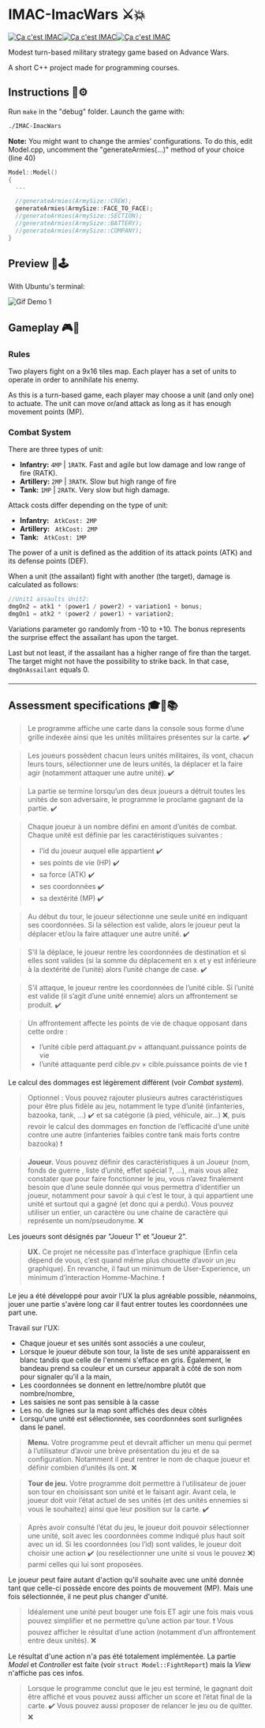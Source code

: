 #  **IMAC-ImacWars** :crossed_swords::boom:
[![Ça c'est IMAC](https://img.shields.io/badge/Ça-293.svg)]()[![Ça c'est IMAC](https://img.shields.io/badge/c'est-f31.svg)]()[![Ça c'est IMAC](https://img.shields.io/badge/IMAC-25c.svg)]()

Modest turn-based military strategy game based on Advance Wars.

A short C++ project made for programming courses.

## **Instructions** :wrench::gear:

Run `make` in the "debug" folder.
Launch the game with:

```sh
./IMAC-ImacWars
```

**Note:** You might want to change the armies’ configurations. To do this, edit Model.cpp, uncomment the "generateArmies(...)" method of your choice (line 40)

```cpp
Model::Model()
{
  ...

  //generateArmies(ArmySize::CREW);
  generateArmies(ArmySize::FACE_TO_FACE);
  //generateArmies(ArmySize::SECTION);
  //generateArmies(ArmySize::BATTERY);
  //generateArmies(ArmySize::COMPANY);
}
```

## **Preview** :space_invader::joystick:

With Ubuntu's terminal:

![Gif Demo 1](demo-2.gif)

## **Gameplay** :video_game::game_die:

### **Rules**

Two players fight on a 9x16 tiles map. Each player has a set of units to operate in order to annihilate his enemy.

As this is a turn-based game, each player may choose a unit (and only one) to actuate. The unit can move or/and attack as long as it has enough movement points (MP).

### **Combat System**

There are three types of unit:

- **Infantry:** `4MP` | `1RATK`. Fast and agile but low damage and low range of fire (RATK).
- **Artillery:** `2MP` | `3RATK`. Slow but high range of fire
- **Tank:** `1MP` | `2RATK`. Very slow but high damage.

Attack costs differ depending on the type of unit:
- **Infantry:** ` AtkCost: 2MP`
- **Artillery:** ` AtkCost: 2MP`
- **Tank:** ` AtkCost: 1MP`

The power of a unit is defined as the addition of its attack points (ATK) and its defense points (DEF).

When a unit (the assailant) fight with another (the target), damage is calculated as follows:

```cpp
//Unit1 assaults Unit2:
dmgOn2 = atk1 * (power1 / power2) + variation1 + bonus;
dmgOn1 = atk2 * (power2 / power1) + variation2;
```

Variations parameter go randomly from -10 to +10. The bonus represents the surprise effect the assailant has upon the target.

Last but not least, if the assailant has a higher range of fire than the target. The target might not have the possibility to strike back. In that case, `dmgOnAssailant` equals 0.

#### 

---

## **Assessment specifications** :mortar_board::school::books:

> Le programme affiche une carte dans la console sous forme d’une grille indexée ainsi que les unités militaires présentes sur la carte. :heavy_check_mark:

> Les joueurs possèdent chacun leurs unités militaires, ils vont, chacun leurs tours, sélectionner une de leurs unités, la déplacer et la faire agir (notamment attaquer une autre unité). :heavy_check_mark:

> La partie se termine lorsqu’un des deux joueurs a détruit toutes les unités de son adversaire, le programme le proclame gagnant de la partie. :heavy_check_mark:

>Chaque joueur à un nombre défini en amont d’unités de combat. Chaque unité est définie par les caractéristiques suivantes :
> - l’id du joueur auquel elle appartient :heavy_check_mark:
> - ses points de vie (HP) :heavy_check_mark:
> - sa force (ATK) :heavy_check_mark:
> - ses coordonnées :heavy_check_mark:
> - sa dextérité (MP) :heavy_check_mark:

> Au début du tour, le joueur sélectionne une seule unité en indiquant ses coordonnées. Si la sélection est valide, alors le joueur peut la déplacer et/ou la faire attaquer une autre unité. :heavy_check_mark:

> S’il la déplace, le joueur rentre les coordonnées de destination et si elles sont valides (si la somme du déplacement en x et y est inférieure à la dextérité de l’unité) alors l’unité change de case. :heavy_check_mark:

> S’il attaque, le joueur rentre les coordonnées de l’unité cible. Si l’unité est valide (il s’agit d’une unité ennemie) alors un affrontement se produit. :heavy_check_mark:

> Un affrontement affecte les points de vie de chaque opposant dans cette ordre :
> - l’unité cible perd attaquant.pv × attanquant.puissance points de vie
> - l’unité attaquante perd cible.pv × cible.puissance points de vie :heavy_exclamation_mark:

Le calcul des dommages est légèrement différent (voir *Combat system*).

> Optionnel : Vous pouvez rajouter plusieurs autres caractéristiques pour être plus fidèle au jeu, notamment le type d’unité (infanteries, bazooka, tank, ...) :heavy_check_mark: et sa catégorie (à pied, véhicule, air...) :x:, puis revoir le calcul des dommages en fonction de l’efficacité d’une unité contre une autre (infanteries faibles contre tank mais forts contre bazooka) :heavy_exclamation_mark:

> **Joueur.** Vous pouvez définir des caractéristiques à un Joueur (nom, fonds de guerre , liste d’unité, effet spécial ?, ...), mais vous allez constater que pour faire fonctionner le jeu, vous n’avez finalement besoin que d’une seule donnée qui vous permettra d’identifier un joueur, notamment pour savoir à qui c’est le tour, à qui appartient une unité et surtout qui a gagné (et donc qui a perdu). Vous pouvez utiliser un entier, un caractère ou une chaine de caractère qui représente un nom/pseudonyme. :x:

Les joueurs sont désignés par "Joueur 1" et "Joueur 2".

> **UX.** Ce projet ne nécessite pas d’interface graphique (Enfin cela dépend de vous, c’est quand même plus chouette d’avoir un jeu graphique). En revanche, il faut un minimum de User-Experience, un minimum d’interaction Homme-Machine. :heavy_exclamation_mark:

Le jeu a été développé pour avoir l'UX la plus agréable possible, néanmoins, jouer une partie s'avère long car il faut entrer toutes les coordonnées une part une.

Travail sur l'UX:
- Chaque joueur et ses unités sont associés a une couleur,
- Lorsque le joueur débute son tour, la liste de ses unité apparaissent en blanc tandis que celle de l'ennemi s'efface en gris. Également, le bandeau prend sa couleur et un curseur apparaît à côté de son nom pour signaler qu'il a la main,
- Les coordonnées se donnent en lettre/nombre plutôt que nombre/nombre,
- Les saisies ne sont pas sensible à la casse
- Les no. de lignes sur la map sont affichés des deux côtés
- Lorsqu'une unité est sélectionnée, ses coordonnées sont surlignées dans le panel.

> **Menu.** Votre programme peut et devrait afficher un menu qui permet à l’utilisateur d’avoir une brève présentation du jeu et de sa configuration. Notamment il peut rentrer le nom de chaque joueur et définir combien d’unités ils ont. :x:

> **Tour de jeu.** Votre programme doit permettre à l’utilisateur de jouer son tour en choisissant son unité et le faisant agir. Avant cela, le joueur doit voir l’état actuel de ses unités (et des unités ennemies si vous le souhaitez) ainsi que leur position sur la carte. :heavy_check_mark:

> Après avoir consulté l’état du jeu, le joueur doit pouvoir sélectionner une unité, soit avec les coordonnées comme indiqué plus haut soit avec un id. Si les coordonnées (ou l’id) sont valides, le joueur doit choisir une action :heavy_check_mark: (ou resélectionner une unité si vous le pouvez :x:) parmi celles qui lui sont proposées.

Le joueur peut faire autant d'action qu'il souhaite avec une unité donnée tant que celle-ci possède encore des points de mouvement (MP). Mais une fois sélectionnée, il ne peut plus changer d'unité.

>  Idéalement une unité peut bouger une fois ET agir une fois mais vous pouvez simplifier et ne permettre qu’une action par tour. :heavy_exclamation_mark: Vous pouvez afficher le résultat d’une action (notamment d’un affrontement entre deux unités). :x:

Le résultat d'une action n'a pas été totalement implémentée. La partie *Model* et *Controller* est faite (voir `struct Model::FightReport`) mais la *View* n'affiche pas ces infos.

> Lorsque le programme conclut que le jeu est terminé, le gagnant doit être affiché et vous pouvez aussi afficher un score et l’état final de la carte. :heavy_check_mark: Vous pouvez aussi proposer de relancer le jeu ou de quitter. :x: